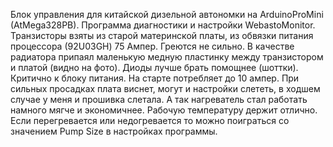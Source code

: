Блок управления для китайской дизельной автономки на ArduinoProMini (AtMega328PB).
Программа диагностики и настройки WebastoMonitor.
Транзисторы взяты из старой материнской платы, из обвязки питания процессора (92U03GH) 75 Ампер. Греются не сильно. В качестве
радиатора припаял маленькую медную пластинку между транзистором и платой (видно на фото). Диоды лучше брать помощнее (шоттки). 
Критично к блоку питания. На старте потребляет до 10 ампер. При сильных просадках плата виснет, могут и настройки слететь, в
ходшем случае у меня и прошивка слетала. 
А так нагреватель стал работать намного мягче и экономичнее. Рабочую температуру держит отлично. Если перегревается или недогревается
то можно поиграться со значением Pump Size в настройках программы.
